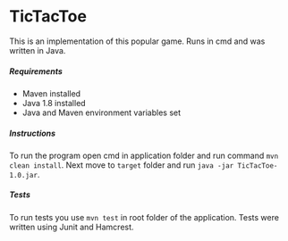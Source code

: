 <h1>TicTacToe</h1>

This is an implementation of this popular game. Runs in cmd and was written in Java.

<h5>Requirements</h5>

* Maven installed
* Java 1.8 installed
* Java and Maven environment variables set

<h5>Instructions</h5>

To run the program open cmd in application folder and run command `mvn clean install`.
Next move to `target` folder and run `java -jar TicTacToe-1.0.jar`.

<h5>Tests</h5>

To run tests you use `mvn test` in root folder of the application.
Tests were written using Junit and Hamcrest.